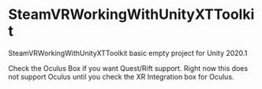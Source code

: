 # SteamVRWorkingWithUnityXTToolkit
SteamVRWorkingWithUnityXTToolkit basic empty project for Unity 2020.1

Check the Oculus Box if you want Quest/Rift support.  Right now this does not support Oculus until you check the XR Integration box for Oculus.
